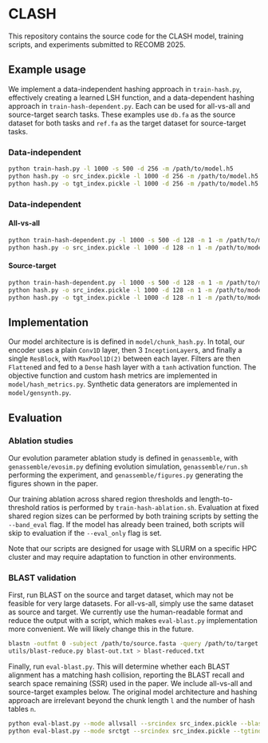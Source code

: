# CLASH
This repository contains the source code for the CLASH model, training scripts, and experiments submitted to RECOMB 2025.

## Example usage
We implement a data-independent hashing approach in `train-hash.py`, effectively creating a learned LSH function, and a data-dependent hashing approach in `train-hash-dependent.py`. Each can be used for all-vs-all and source-target search tasks. These examples use `db.fa` as the source dataset for both tasks and `ref.fa` as the target dataset for source-target tasks.

### Data-independent
```bash
python train-hash.py -l 1000 -s 500 -d 256 -m /path/to/model.h5
python hash.py -o src_index.pickle -l 1000 -d 256 -m /path/to/model.h5 -i db.fa
python hash.py -o tgt_index.pickle -l 1000 -d 256 -m /path/to/model.h5 -i ref.fa # source-target only
```
### Data-independent

#### All-vs-all
```bash
python train-hash-dependent.py -l 1000 -s 500 -d 128 -n 1 -m /path/to/model.h5 -t db.fa
python hash.py -o src_index.pickle -l 1000 -d 128 -n 1 -m /path/to/model.h5 -i db.fa
```
#### Source-target
```bash
python train-hash-dependent.py -l 1000 -s 500 -d 128 -n 1 -m /path/to/model.h5 -t ref.fa
python hash.py -o src_index.pickle -l 1000 -d 128 -n 1 -m /path/to/model.h5 -i db.fa
python hash.py -o tgt_index.pickle -l 1000 -d 128 -n 1 -m /path/to/model.h5 -i ref.fa
```

## Implementation
Our model architecture is is defined in `model/chunk_hash.py`. In total, our encoder uses a plain `Conv1D` layer, then 3 `InceptionLayer`s, and finally a single `ResBlock`, with `MaxPool1D(2)` between each layer. Filters are then `Flatten`ed and fed to a `Dense` hash layer with a `tanh` activation function. The objective function and custom hash metrics are implemented in `model/hash_metrics.py`. Synthetic data generators are implemented in `model/gensynth.py`. 

## Evaluation

### Ablation studies
Our evolution parameter ablation study is defined in `genassemble`, with `genassemble/evosim.py` defining evolution simulation, `genassemble/run.sh` performing the experiment, and `genassemble/figures.py` generating the figures shown in the paper.

Our training ablation across shared region thresholds and length-to-threshold ratios is performed by `train-hash-ablation.sh`. Evaluation at fixed shared region sizes can be performed by both training scripts by setting the `--band_eval` flag. If the model has already been trained, both scripts will skip to evaluation if the `--eval_only` flag is set.

Note that our scripts are designed for usage with SLURM on a specific HPC cluster and may require adaptation to function in other environments.

### BLAST validation
First, run BLAST on the source and target dataset, which may not be feasible for very large datasets. For all-vs-all, simply use the same dataset as source and target. We currently use the human-readable format and reduce the output with a script, which makes `eval-blast.py` implementation more convenient. We will likely change this in the future.
```bash
blastn -outfmt 0 -subject /path/to/source.fasta -query /path/to/target.fasta > blast-out.txt
utils/blast-reduce.py blast-out.txt > blast-reduced.txt
```

Finally, run `eval-blast.py`. This will determine whether each BLAST alignment has a matching hash collision, reporting the BLAST recall and search space remaining (SSR) used in the paper. We include all-vs-all and source-target examples below. The original model architecture and hashing approach are irrelevant beyond the chunk length `l` and the number of hash tables `n`.
```bash
python eval-blast.py --mode allvsall --srcindex src_index.pickle --blast blast-reduced.txt -n 8 -l 1000
python eval-blast.py --mode srctgt --srcindex src_index.pickle --tgtindex tgt_index.pickle --blast blast-reduced.txt -n 1 -l 1000
```
